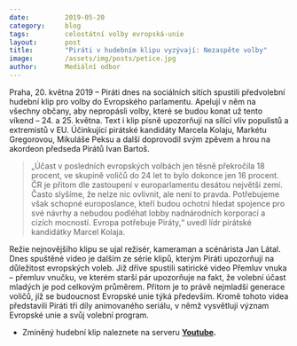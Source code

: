 ```yaml
---
date:         2019-05-20
category:     blog
tags:         celostátní volby evropská-unie
layout:       post
title:        "Piráti v hudebním klipu vyzývají: Nezaspěte volby"
image:        /assets/img/posts/petice.jpg
author:       Mediální odbor
---
```



Praha, 20. května 2019 – Piráti dnes na sociálních sítích spustili předvolební hudební klip pro volby do Evropského parlamentu. Apelují v něm na všechny občany, aby nepropásli volby, které se budou konat už tento víkend – 24. a 25. května. Text i klip písně upozorňují na sílící vliv populistů a extremistů v EU. Účinkující pirátské kandidáty Marcela Kolaju, Markétu Gregorovou, Mikuláše Peksu a další doprovodil svým zpěvem a hrou na akordeon předseda Pirátů Ivan Bartoš.

> „Účast v posledních evropských volbách jen těsně překročila 18 procent, ve skupině voličů do 24 let to bylo dokonce jen 16 procent. ČR je přitom dle zastoupení v europarlamentu desátou největší zemí. Často slyšíme, že nelze nic ovlivnit, ale není to pravda. Potřebujeme však schopné europoslance, kteří budou ochotní hledat spojence pro své návrhy a nebudou podléhat lobby nadnárodních korporací a cizích mocností. Evropa potřebuje Piráty,“ uvedl lídr pirátské kandidátky Marcel Kolaja.

Režie nejnovějšího klipu se ujal režisér, kameraman a scénárista Jan Látal. Dnes spuštěné video je dalším ze série klipů, kterým Piráti upozorňují na důležitost evropských voleb. Již dříve spustili satirické video Přemluv vnuka – přemluv vnučku, ve kterém starší pár upozorňuje na fakt, že volební účast mladých je pod celkovým průměrem. Přitom je to právě nejmladší generace voličů, jíž se budoucnost Evropské unie týká především. Kromě tohoto videa představili Piráti tři díly animovaného seriálu, v němž vysvětlují význam Evropské unie a svůj volební program.

* Zmíněný hudební klip naleznete na serveru **[Youtube](https://www.youtube.com/watch?v=wzEg55V6gig).**
